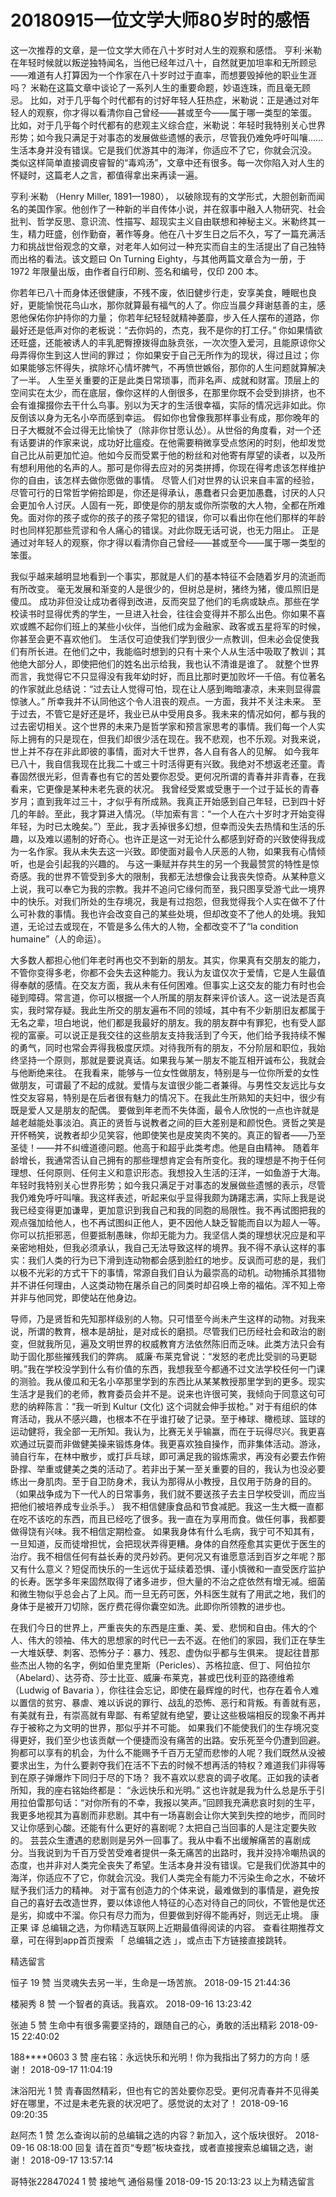 # 20180915一位文学大师80岁时的感悟
这一次推荐的文章，是一位文学大师在八十岁时对人生的观察和感悟。
亨利·米勒在年轻时候就以叛逆独特闻名，当他已经年过八十，自然就更加坦率和无所顾忌——难道有人打算因为一个作家在八十岁时过于直率，而想要毁掉他的职业生涯吗？
米勒在这篇文章中谈论了一系列人生的重要命题，妙语连珠，而且毫无顾忌。
比如，对于几乎每个时代都有的讨好年轻人狂热症，米勒说：正是通过对年轻人的观察，你才得以看清你自己曾经——甚或至今——属于哪一类型的笨蛋。
比如，对于几乎每个时代都有的悲观主义综合症，米勒说：年轻时我特别关心世界形势；如今我只满足于对事态的发展做些遗憾的表示，尽管我仍难免呼吁叫嚷……生活本身并没有错误。它是我们优游其中的海洋，你适应不了它，你就会沉没。
类似这样简单直接调皮睿智的“毒鸡汤”，文章中还有很多。每一次你陷入对人生的怀疑时，这篇老人之言，都值得拿出来再读一遍。


亨利·米勒 （Henry Miller, 1891—1980）， 以破除现有的文学形式，大胆创新而闻名的美国作家。他创作了一种新的半自传体小说，并在叙事中融入人物研究、社会批判、哲学反思、意识流、性描写、超现实主义自由联想和神秘主义。米勒终其一生，精力旺盛，创作勤奋，著作等身。他在八十岁生日之后不久，写了一篇充满活力和挑战世俗观念的文章，对老年人如何过一种充实而自主的生活提出了自己独特而出格的看法。该文题曰 On Turning Eighty，与其他两篇文章合为一册，于 1972 年限量出版，由作者自行印刷、签名和编号，仅印 200 本。

你若年已八十而身体还很健康，不残不废，依旧健步行走，安享美食，睡眠也良好，更能愉悦花鸟山水，那你就算最有福气的人了。你应当晨夕拜谢慈善的主，感恩他保佑你护持你的力量；
你若年纪轻轻就精神萎靡，步入任人摆布的道路，你最好还是低声对你的老板说：“去你妈的，杰克，我不是你的打工仔。”
你如果情欲还旺盛，还能被诱人的丰乳肥臀撩拨得血脉贲张，一次次堕入爱河，且能原谅你父母弄得你生到这人世间的罪过；
你如果安于自己无所作为的现状，得过且过；你如果能够忘怀得失，摈除坏心情坏脾气，不再愤世嫉俗，那你的人生问题就算解决了一半。
人生至关重要的正是此类日常琐事，而非名声、成就和财富。顶层上的空间实在太少，而在底层，像你这样的人倒很多，在那里你既不会受到排挤，也不会有谁撺掇你去干什么鸟事。别以为天才的生活很幸福，实际的情况远非如此。你反倒该以身为无名小卒而感到幸运。
假如你也曾像我那样事业有成，那你晚年的日子大概就不会过得无比愉快了（除非你甘愿认怂）。从世俗的角度看，对一个还有话要讲的作家来说，成功好比瘟疫。在他需要稍微享受点悠闲的时刻，他却发觉自己比从前更加忙迫。他如今反而受累于他的粉丝和对他寄有厚望的读者，以及所有想利用他的名声的人。那可是你得去应对的另类拼搏，你现在得考虑该怎样维护你的自由，该怎样去做你愿做的事情。
尽管人们对世界的认识来自丰富的经验，尽管可行的日常哲学俯拾即是，你还是得承认，愚蠢者只会更加愚蠢，讨厌的人只会更加令人讨厌。人固有一死，即使是你的朋友或你所崇敬的大人物，全都在所难免。面对你的孩子或你的孩子的孩子常犯的错误，你可以看出你在他们那样的年龄时也同样犯那些荒谬和令人痛心的错误。对此你既无话可说，也无力阻止。
正是通过对年轻人的观察，你才得以看清你自己曾经——甚或至今——属于哪一类型的笨蛋。

我似乎越来越明显地看到一个事实，那就是人们的基本特征不会随着岁月的流逝而有所改变。
毫无发展和渐变的人是很少的，但树总是树，猪终为猪，傻瓜照旧是傻瓜。 成功非但没让成功者得到改进，反而突显了他们的毛病或缺点。那些在学校读书时显得优秀的学生，一旦进入社会，往往会变得并不那么出色。你如果不喜欢或瞧不起你们班上的某些小伙伴，当他们成为金融家、政客或五星将军的时候，你甚至会更不喜欢他们。
生活仅可迫使我们学到很少一点教训，但未必会促使我们有所长进。在他们之中，我能临时想到的只有十来个人从生活中吸取了教训；其他绝大部分人，即使把他们的姓名出示给我，我也认不清谁是谁了。
就整个世界而言，我觉得它不只显得没有我年幼时好，而且比那时更加败坏一千倍。有位著名的作家就此总结说：“过去让人觉得可怕，现在让人感到晦暗凄凉，未来则显得震惊骇人。”
所幸我并不认同他这个令人沮丧的观点。一方面，我并不关注未来。 至于过去，不管它是好还是坏，我业已从中受用良多。我未来的情况如何，都与我的过去密切相关。这个世界的未来乃是哲学家和预言家思考的事情。我们每一个人实际上拥有的只是现在，但我们却很少活在现在。我不悲观，也不乐观。对我来说，世上并不存在非此即彼的事情，面对大千世界，各人自有各人的见解。
如今我年已八十，我自信我现在比我二十或三十时活得更有兴致。我绝对不想返老还童。青春固然很光彩，但青春也有它的苦处要你忍受。更何况所谓的青春并非青春，在我看来，它更像是某种未老先衰的状况。
我曾经受累或受惠于一个过于延长的青春岁月；直到我年过三十，才似乎有所成熟。我真正开始感到自己年轻，已到四十好几的年龄。至此，我才算进入情况。（毕加索有言：“一个人在六十岁时才开始变得年轻，为时已太晚矣。”）至此，我才丢掉很多幻想，但幸而没失去热情和生活的乐趣，以及难以遏制的好奇心。也许正是这一对无论什么都感到好奇的兴致使得我成为一名作家。我从未失去这一兴致。即使面对最令人厌恶的人物，如果我有心情倾听，也是会引起我的兴趣的。
与这一秉赋并存共生的另一个我最赞赏的特性是惊奇感。我的世界不管受到多大的限制，我都无法想像会让我丧失惊奇。从某种意义上说，我可以奉它为我的宗教。我并不追问它缘何而至，我只图享受游弋此一境界中的快乐。对我们所处的生存境况，我是有过抱怨，但我觉得我个人实在做不了什么可补救的事情。我也许会改变自己的某些处境，但却改变不了他人的处境。我知道，无论过去或现在，不管是多么伟大的人物，全都改变不了“la condition humaine”（人的命运）。

大多数人都担心他们年老时再也交不到新的朋友。其实，你果真有交朋友的能力，不管你变得多老，你都不会失去这种能力。我认为友谊仅次于爱情，它是人生最值得奉献的感情。在交友方面，我从未有任何困难。但事实上这交友的能力有时也会碰到障碍。常言道，你可以根据一个人所属的朋友群来评价该人。这一说法是否真实，我时常存疑。我此生所交的朋友遍布不同的领域，其中有不少新朋旧友都属于无名之辈，坦白地说，他们都是我最好的朋友。我的朋友群中有罪犯，也有受人鄙视的富豪。可以说正是我交往的这些朋友支持我活到了今天，他们给予我持续不懈的勇气，同时也常会弄得我极度厌烦。对待我所有的朋友，不分阶层和职位，我始终坚持一个原则，那就是要说真话。如果我与某一朋友不能互相开诚布公，我就会与他断绝来往。
在我看来，能够与一位女性做朋友，特别是与一位你所爱的女性做朋友，可谓最了不起的成就。爱情与友谊很少能二者兼得。与男性交友远比与女性交友容易，特别是在后者很有魅力的情况下。在我此生所熟知的夫妇中，很少有既是爱人又是朋友的配偶。
要做到年老而不失体面，最令人欣悦的一点也许就是越老越能处事淡泊。真正的贤哲与说教者之间的巨大差别是和颜悦色。贤哲之笑是开怀畅笑，说教者却少见笑容，他即使笑也是皮笑肉不笑的。真正的智者——乃至圣徒！——并不纠缠道德问题。他高于和超乎此类考虑。他是自由精神。
随着年龄增长，我通常否认自己拥有的那些理想肯定会有所变化。我的理想是不拘于任何理想、任何原则、任何主义和意识形态。我想投入生活的汪洋，一如鱼游于大海。 年轻时我特别关心世界形势；如今我只满足于对事态的发展做些遗憾的表示，尽管我仍难免呼吁叫嚷。我这样表述，听起来似乎显得我颇为踌躇志满，实际上我是说我已经变得更加谦卑，更加意识到我自己和我的同胞的局限性。我不再试图把我的观点强加给他人，也不再试图纠正他人，更不因他人缺乏智能而自以为超人一等。你可以抗拒邪恶，但要抵制愚昧，你却无能为力。我坚信人类的理想状况应是和平亲密地相处，但我必须承认，我自己无法导致这样的境界。我不得不承认这样的事实：我们人类的行为已下滑到连动物都会感到脸红的地步。反讽而可悲的是，我们以极不光彩的方式干下的事情，常源自我们自认为最崇高的动机。动物捕杀其猎物并不讲任何理由，人这类动物在屠杀自己的同类时却召唤上帝的福佑。浑不知上帝并非与他同党，即使站在他身边。

导师，乃是贤哲和先知那样级别的人物。只可惜至今尚未产生这样的动物。对我来说，所谓的教育，根本是胡扯，是对成长的磨损。尽管我们已历经社会和政治的剧变，但就我所见，遍及文明世界的权威教育方法依然陈旧而乏味。此类方法只会有助于固化那些摧残我们的弊病。
威廉·布莱克曾说：“发怒的老虎比受驯的马更聪明。”我在学校没学到什么有价值的东西，我想我至今都通不过文法学校任何一门课的测验。我从傻瓜和无名小卒那里学到的东西比从某某教授那里学到的更多。现实生活才是我们的老师，教育委员会并不是。说来也许很可笑，我倾向于同意这句可悲的纳粹陈言：“我一听到 Kultur (文化) 这个词就会伸手拔枪。”
对于有组织的体育活动，我从不感兴趣，也根本不在乎谁打破了记录。至于棒球、橄榄球、篮球的运动健将，我全部一无所知。我认为，比赛无关乎输赢，而在于玩得尽兴。我更喜欢通过玩耍而非做健美操来锻炼身体。我更喜欢独自操作，而非集体活动。游泳，骑自行车，在林中散步，或打乒乓球，即可满足我的锻炼需求，再没有必要去作俯卧撑、举重或健美之类的活动了。若非出于某一至关重要的目的，我认为也没必要练出一身肌肉。至于自卫防身术，我认为那得从小教授，且仅用于防身的目的。（如果战争成为下一代人的日常事务，我们就不要送孩子去主日学校受训，而应当把他们被培养成专业杀手。）
我不相信健康食品和节食减肥。我这一生大概一直都在吃不该吃的东西，而且已经吃了很多。我一直在为享用而食。做任何事，我都要做得饶有兴味。我不相信定期检查。 如果我身体有什么毛病，我宁可不知其有，一旦知道，反而徒增担忧，会把现状弄得更糟。身体的自然痊愈其实更优于医生的治疗。我不相信任何有益长寿的灵丹妙药。更何况又有谁愿意活到百岁之年呢？那又有什么意义？短促而快乐的一生远优于延续着恐惧、谨小慎微和一直受医疗监护的长寿。医学多年来固然取得了诸多进步，但大量的不治之症依然有增无减。细菌和微生物似乎总会占了上风。而一旦无药可医，外科医生就有了用武之地，我们的身体于是被开刀切除，医疗费花得你囊空如洗。此即你所领教的进步也。

在我们今日的世界上，严重丧失的东西是庄重、美、爱、悲悯和自由。伟大的个人、伟大的领袖、伟大的思想家的时代已一去不返。在他们的家园，我们正在孳生一大堆妖孽、刺客、恐怖分子：暴力、残忍、虚伪似乎都与生俱来。
提起往昔那些杰出人物的名字，例如伯里克里斯（Pericles）、苏格拉底、但丁、阿伯拉尔（Abelard）、达芬奇、莎士比亚、威廉·布莱克，甚或巴伐利亚的路德维希（Ludwig of Bavaria ），你往往会忘记，即使在最辉煌的时代，也存在着令人难以置信的贫穷、暴虐、难以诉说的罪行、战乱的恐怖、恶行和背叛。有善就有恶，有美就有丑，有崇高就有卑鄙、有希望就有绝望，要让这些极端相反的现象不再并存于被称之为文明的世界，那似乎并不可能。
如果我们不能使我们的生存境况变得更好，我们至少也该贡献一个便捷而没有痛苦的出路。安乐死至今仍遭到回避。狗都可以享有的机会，为什么不能赐予千百万无望而悲惨的人呢？我们既然从没被要求出生，为什么要剥夺我们在活不下去的时候不想再活的特权？难道我们非得等到在原子弹爆炸下同归于尽的下场？
我不喜欢以悲哀的调子收尾。正如我的读者所知，我的座右铭始终都是： “永远快乐和光明。” 这也许就是我为什么总是乐于引用拉伯雷那句话：“对你所有的不幸，我报以笑声。”回顾我充满悲哀时刻的生平，我更多地视其为喜剧而非悲剧。其中有一场喜剧会让你大笑到失控的地步，而同时又让你感到心酸。还能有什么更好的喜剧呢？太把自己当回事的人是注定要失败的。
芸芸众生遭遇的悲剧则是另外一回事了。我从中看不出缓解痛苦的喜剧成分。当我说到为千百万受苦受难者提供一条无痛苦的出路时，我并没持冷嘲热讽的态度，也并非对人类完全丧失了希望。生活本身并没有错误。它是我们优游其中的海洋，你适应不了它，你就会沉没。我们人类完全有能力不污染生命之水，不破坏赋予我们活力的精神。
对于富有创造力的个体来说，最难做到的事情是，避免按自己的喜好去改造世界，要以体谅他人特征的心态对待自己的同伙，不管他是优还是劣，抑或中不溜。你只有尽力而为，但要做到好得不能再好，则远无止境。
康正果 译
总编辑之选，为你精选互联网上近期最值得阅读的内容。
查看往期推荐文章，可在得到app首页搜索 「 总编辑之选 」，或点击下方链接直接跳转。

精选留言

恒子
19 赞
当灵魂失去另一半，生命是一场苦旅。
2018-09-15 21:44:36

楼昶秀
8 赞
一个智者的真话。我喜欢。
2018-09-16 13:23:42

张迪
5 赞
生命中有很多需要坚持的，跟随自己的心，勇敢的活出精彩
2018-09-15 22:40:02

188****0603
3 赞
座右铭：永远快乐和光明！你为我指出了努力的方向！感谢！
2018-09-17 11:04:19

沫浴阳光
1 赞
青春固然精彩，但也有它的苦处要你忍受。更何况青春并不见得美好在哪里，不过是未老先衰的状况吧了。感觉说的太对了！
2018-09-16 09:20:35

赵阿杰
1 赞
怎么查询以前的总编辑之选的内容？新加入，这个版块很好。
2018-09-16 08:18:00
回复
请在首页“专题”板块查找，或者直接搜索总编辑之选，谢谢！
2018-09-17 13:57:14

哥特张22847024
1 赞
接地气 通俗易懂
2018-09-15 20:13:23
以上为精选留言
